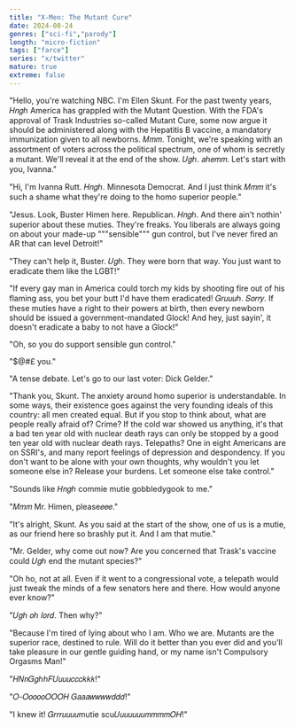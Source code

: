 ```yaml
---
title: "X-Men: The Mutant Cure"
date: 2024-08-24
genres: ["sci-fi","parody"]
length: "micro-fiction"
tags: ["farce"]
series: "x/twitter"
mature: true
extreme: false
---
```

"Hello, you're watching NBC. I'm Ellen Skunt. For the past twenty years, 𝐻𝑛𝑔ℎ America has grappled with the Mutant Question. With the FDA's approval of Trask Industries so-called Mutant Cure, some now  argue it should be administered along with the Hepatitis B vaccine, a mandatory immunization given to all newborns. 𝑀𝑚𝑚. Tonight, we're speaking with an assortment of voters across the political spectrum, one of whom is secretly a mutant. We'll reveal it at the end of the show. 𝑈𝑔ℎ. 𝑎ℎ𝑒𝑚𝑚. Let's start with you, Ivanna."

"Hi, I'm Ivanna Rutt. 𝐻𝑛𝑔ℎ. Minnesota Democrat. And I just think 𝑀𝑚𝑚 it's such a shame what they're doing to the homo superior people."

"Jesus. Look, Buster Himen here. Republican. 𝐻𝑛𝑔ℎ. And there ain't nothin' superior about these muties. They're freaks. You liberals are always going on about your made-up """sensible""" gun control, but I've never fired an AR that can level Detroit!"

"They can't help it, Buster. 𝑈𝑔ℎ. They were born that way. You just want to eradicate them like the LGBT!"

"If every gay man in America could torch my kids by shooting fire out of his flaming ass, you bet your butt I'd have them eradicated! 𝐺𝑟𝑢𝑢𝑢ℎ. 𝑆𝑜𝑟𝑟𝑦. If these muties have a right to their powers at birth, then every newborn should be issued a government-mandated Glock! And hey, just sayin', it doesn't eradicate a baby to not have a Glock!"

"Oh, so you do support sensible gun control."

"$@#£ you."

"A tense debate. Let's go to our last voter: Dick Gelder."

"Thank you, Skunt. The anxiety around homo superior is understandable. In some ways, their existence goes against the very founding ideals of this country: all men created equal. But if you stop to think about, what are people really afraid of? Crime? If the cold war showed us anything, it's that a bad ten year old with nuclear death rays can only be stopped by a good ten year old with nuclear death rays. Telepaths? One in eight Americans are on SSRI's, and many report feelings of depression and despondency. If you don't want to be alone with your own thoughts, why wouldn't you let someone else in? Release your burdens. Let someone else take control."

"Sounds like 𝐻𝑛𝑔ℎ commie mutie gobbledygook to me."

"𝑀𝑚𝑚 Mr. Himen, please𝑒𝑒𝑒."

"It's alright, Skunt. As you said at the start of the show, one of us is a mutie, as our friend here so brashly put it. And I am that mutie."

"Mr. Gelder, why come out now? Are you concerned that Trask's vaccine could 𝑈𝑔ℎ end the mutant species?"

"Oh ho, not at all. Even if it went to a congressional vote, a telepath would just tweak the minds of a few senators here and there. How would anyone ever know?"

"𝑈𝑔ℎ 𝑜ℎ 𝑙𝑜𝑟𝑑. Then why?"

"Because I'm tired of lying about who I am. Who we are. Mutants are the superior race, destined to rule. Will do it better than you ever did and you'll take pleasure in our gentle guiding hand, or my name isn't Compulsory Orgasms Man!"

"𝐻𝑁𝑛𝐺𝑔ℎℎ𝐹𝑈𝑢𝑢𝑢𝑐𝑐𝑐𝑘𝑘𝑘!"

"𝑂-𝑂𝑜𝑜𝑜𝑜𝑂𝑂𝑂𝐻 𝐺𝑎𝑎𝑎𝑤𝑤𝑤𝑤𝑑𝑑𝑑!"

"I knew it! 𝐺𝑟𝑟𝑟𝑢𝑢𝑢𝑢mutie scu𝑈𝑢𝑢𝑢𝑢𝑢𝑢𝑚𝑚𝑚𝑚𝑂𝐻!"